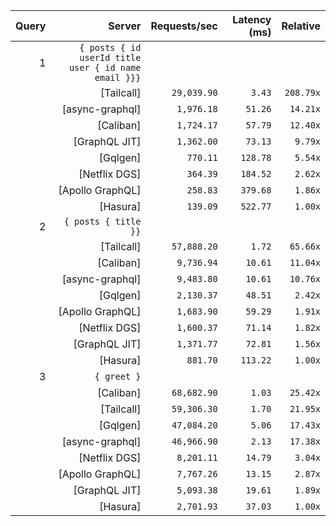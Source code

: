 <!-- PERFORMANCE_RESULTS_START -->

| Query | Server | Requests/sec | Latency (ms) | Relative |
|-------:|--------:|--------------:|--------------:|---------:|
| 1 | `{ posts { id userId title user { id name email }}}` |
|| [Tailcall] | `29,039.90` | `3.43` | `208.79x` |
|| [async-graphql] | `1,976.18` | `51.26` | `14.21x` |
|| [Caliban] | `1,724.17` | `57.79` | `12.40x` |
|| [GraphQL JIT] | `1,362.00` | `73.13` | `9.79x` |
|| [Gqlgen] | `770.11` | `128.78` | `5.54x` |
|| [Netflix DGS] | `364.39` | `184.52` | `2.62x` |
|| [Apollo GraphQL] | `258.83` | `379.68` | `1.86x` |
|| [Hasura] | `139.09` | `522.77` | `1.00x` |
| 2 | `{ posts { title }}` |
|| [Tailcall] | `57,888.20` | `1.72` | `65.66x` |
|| [Caliban] | `9,736.94` | `10.61` | `11.04x` |
|| [async-graphql] | `9,483.80` | `10.61` | `10.76x` |
|| [Gqlgen] | `2,130.37` | `48.51` | `2.42x` |
|| [Apollo GraphQL] | `1,683.90` | `59.29` | `1.91x` |
|| [Netflix DGS] | `1,600.37` | `71.14` | `1.82x` |
|| [GraphQL JIT] | `1,371.77` | `72.81` | `1.56x` |
|| [Hasura] | `881.70` | `113.22` | `1.00x` |
| 3 | `{ greet }` |
|| [Caliban] | `68,682.90` | `1.03` | `25.42x` |
|| [Tailcall] | `59,306.30` | `1.70` | `21.95x` |
|| [Gqlgen] | `47,084.20` | `5.06` | `17.43x` |
|| [async-graphql] | `46,966.90` | `2.13` | `17.38x` |
|| [Netflix DGS] | `8,201.11` | `14.79` | `3.04x` |
|| [Apollo GraphQL] | `7,767.26` | `13.15` | `2.87x` |
|| [GraphQL JIT] | `5,093.38` | `19.61` | `1.89x` |
|| [Hasura] | `2,701.93` | `37.03` | `1.00x` |

<!-- PERFORMANCE_RESULTS_END -->
